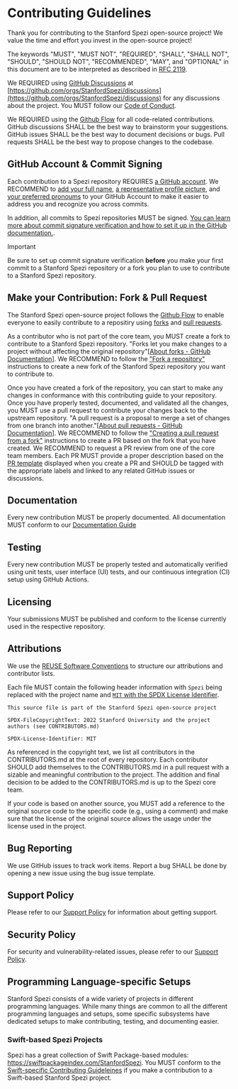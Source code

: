 <!--

This source file is part of the Stanford Spezi open-source project

SPDX-FileCopyrightText: 2022 Stanford University and the project authors (see CONTRIBUTORS.md)

SPDX-License-Identifier: MIT

-->

# Contributing Guidelines

Thank you for contributing to the Stanford Spezi open-source project! We value the time and effort you invest in the open-source project!

The keywords "MUST", "MUST NOT", "REQUIRED", "SHALL", "SHALL NOT", "SHOULD", "SHOULD NOT", "RECOMMENDED", "MAY", and "OPTIONAL" in this document are to be interpreted as described in [RFC 2119](https://www.ietf.org/rfc/rfc2119.txt).

We REQUIRED using [GitHub Discussions](https://docs.github.com/en/discussions) at [https://github.com/orgs/StanfordSpezi/discussions](https://github.com/orgs/StanfordSpezi/discussions) for any discussions about the project.
You MUST follow our [Code of Conduct](https://github.com/StanfordSpezi/.github/blob/main/CODE_OF_CONDUCT.md).

We REQUIRED using the [Github Flow](https://docs.github.com/en/get-started/using-github/github-flow) for all code-related contributions.
GitHub discussions SHALL be the best way to brainstorm your suggestions. 
GitHub issues SHALL be the best way to document decisions or bugs.
Pull requests SHALL be the best way to propose changes to the codebase.

## GitHub Account & Commit Signing

Each contribution to a Spezi repository REQUIRES [a GitHub account](https://docs.github.com/en/get-started/start-your-journey/creating-an-account-on-github).
We RECOMMEND to [add your full name](https://docs.github.com/en/account-and-profile/setting-up-and-managing-your-github-profile/customizing-your-profile/personalizing-your-profile#changing-your-profile-name), [a representative profile picture](https://docs.github.com/en/account-and-profile/setting-up-and-managing-your-github-profile/customizing-your-profile/personalizing-your-profile#changing-your-profile-picture), and [your preferred pronoums](https://docs.github.com/en/account-and-profile/setting-up-and-managing-your-github-profile/customizing-your-profile/personalizing-your-profile#adding-pronouns-to-your-profile) to your GitHub Account to make it easier to address you and recognize you across commits.

In addition, all commits to Spezi repositories MUST be signed.
[You can learn more about commit signature verification and how to set it up in the GitHub documentation.](https://docs.github.com/en/authentication/managing-commit-signature-verification/about-commit-signature-verification).

> [!IMPORTANT]  
> Be sure to set up commit signature verification **before** you make your first commit to a Stanford Spezi repository or a fork you plan to use to contribute to a Stanford Spezi repository.

## Make your Contribution: Fork & Pull Request 

The Stanford Spezi open-source project follows the [Github Flow](https://docs.github.com/en/get-started/using-github/github-flow) to enable everyone to easily contribute to a repositiry using [forks](https://docs.github.com/en/pull-requests/collaborating-with-pull-requests/working-with-forks/about-forks) and [pull requests](https://docs.github.com/en/pull-requests/collaborating-with-pull-requests/proposing-changes-to-your-work-with-pull-requests/creating-a-pull-request-from-a-fork).

As a contributor who is not part of the core team, you MUST create a fork to contribute to a Stanford Spezi repository. "Forks let you make changes to a project without affecting the original repository"[[About forks - GitHub Documentation](https://docs.github.com/en/pull-requests/collaborating-with-pull-requests/working-with-forks/about-forks)]. We RECOMMEND to follow the ["Fork a repository"](https://docs.github.com/en/pull-requests/collaborating-with-pull-requests/working-with-forks/fork-a-repo) instructions to create a new fork of the Stanford Spezi repository you want to contribute to.

Once you have created a fork of the repository, you can start to make any changes in conformance with this contributing guide to your repository.
Once you have properly tested, documented, and validated all the changes, you MUST use a pull request to contribute your changes back to the upstream repository.
"A pull request is a proposal to merge a set of changes from one branch into another."[[About pull requests - GitHub Documentation](https://docs.github.com/en/pull-requests/collaborating-with-pull-requests/proposing-changes-to-your-work-with-pull-requests/about-pull-requests)].
We RECOMMEND to follow the ["Creating a pull request from a fork"](https://docs.github.com/en/pull-requests/collaborating-with-pull-requests/proposing-changes-to-your-work-with-pull-requests/creating-a-pull-request-from-a-fork) instructions to create a PR based on the fork that you have created.
We RECOMMEND to request a PR review from one of the core team members.
Each PR MUST provide a proper description based on the [PR template](.github/pull_request_template.md) displayed when you create a PR and SHOULD be tagged with the appropriate labels and linked to any related GitHub issues or discussions.

## Documentation

Every new contribution MUST be properly documented.
All documentation MUST conform to our [Documentation Guide](https://swiftpackageindex.com/stanfordspezi/spezi/documentation/spezi/documentation-guide)

## Testing

Every new contribution MUST be properly tested and automatically verified using unit tests, user interface (UI) tests, and our continuous integration (CI) setup using GitHub Actions.

## Licensing

Your submissions MUST be published and conform to the license currently used in the respective repository.

## Attributions

We use the [REUSE Software Conventions](https://reuse.software) to structure our attributions and contributor lists.

Each file MUST contain the following header information with `Spezi` being replaced with the project name and [`MIT` with the SPDX License Identifier](https://spdx.org/ids).
```
This source file is part of the Stanford Spezi open-source project

SPDX-FileCopyrightText: 2022 Stanford University and the project authors (see CONTRIBUTORS.md)

SPDX-License-Identifier: MIT
```

As referenced in the copyright text, we list all contributors in the CONTRIBUTORS.md at the root of every repository.
Each contributor SHOULD add themselves to the CONTRIBUTORS.md in a pull request with a sizable and meaningful contribution to the project.
The addition and final decision to be added to the CONTRIBUTORS.md is up to the Spezi core team.

If your code is based on another source, you MUST add a reference to the original source code to the specific code (e.g., using a comment) and make sure that the license of the original source allows the usage under the license used in the project.

## Bug Reporting

We use GitHub issues to track work items. Report a bug SHALL be done by opening a new issue using the bug issue template.

## Support Policy

Please refer to our [Support Policy](https://github.com/StanfordSpezi/.github/blob/main/SUPPORT.md) for information about getting support. 

## Security Policy

For security and vulnerability-related issues, please refer to our [Support Policy](https://github.com/StanfordSpezi/.github/blob/main/SUPPORT.md).

## Programming Language-specific Setups

Stanford Spezi consists of a wide variety of projects in different programming languages.
While many things are common to all the different programming languages and setups, some specific subsystems have dedicated setups to make contributing, testing, and documenting easier.

### Swift-based Spezi Projects

Spezi has a great collection of Swift Package-based modules: https://swiftpackageindex.com/StanfordSpezi. You MUST conform to the [Swift-specific Contributing Guideleines](https://swiftpackageindex.com/stanfordspezi/spezi/documentation/spezi/contributing-guide) if you make a contribution to a Swift-based Stanford Spezi project.
